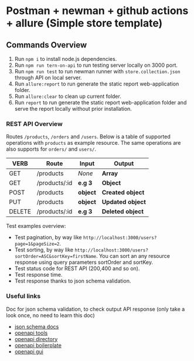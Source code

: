# Postman + newman + github actions + allure (Simple store template)

## Commands Overview
1. Run `npm i`  to install node.js dependencies.
2. Run `npm run tern-on-api` to run testing server locally on 3000 port.
3. Run `npm run test` to run newman runner with `store.collection.json` through API on local server.
4. Run `allure:report` to run generate the static report web-application folder.
5. Run `allure:clear` to clean up current folder.
6. Run `report` to run generate the static report web-application folder and serve the report locally without prior installation.

### REST API Overview
Routes `/products`, `/orders` and `/users`. Below is a table of supported operations with `products` as example resource. The same operations are also supports for `orders/` and `users/`.

| VERB     |Route          | Input      | Output             |
|----------|---------------|------------|--------------------|
| GET      | /products     | *None*     | **Array**          |
| GET      | /products/:id |  **e.g 3** | **Object**         |
| POST     | /products     | **object** | **Created object** |
| PUT      | /products     | **object** | **Updated object** |
| DELETE   | /products/:id | **e.g 3**  | **Deleted object** |

Test examples overview:
- Test pagination, by way like `http://localhost:3000/users?page=1&pageSize=2`. 
- Test sorting, by way like `http://localhost:3000/users?sortOrder=ASC&sortKey=firstName`. You can sort an any resource response using query parameters sortOrder and sortKey.
-  Test status code for REST API (200,400 and so on).
-  Test response time.
-  Test response thanks to json schema validation.

### Useful links
Doc for json schema validation, to check output API response (only take a look once, no need to learn this doc) 
- <a href="https://json-schema.org"> json schema docs </a>
- <a href="https://openapi.tools"> openapi tools </a>
- <a href="https://github.com/WannaBeDream/openapi-directory"> openapi directory </a>
- <a href="https://github.com/WannaBeDream/openapi-boilerplate"> openapi boilerplate </a>
- <a href="https://github.com/WannaBeDream/openapi-gui"> openapi gui </a>
